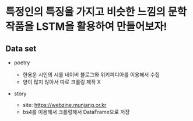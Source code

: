 # 특정인의 특징을 가지고 비슷한 느낌의 문학작품을 LSTM을 활용하여 만들어보자!

## Data set 
- poetry
  - 한용운 시인의 시를 네이버 블로그와 위키피디아를 이용해서 수집 
  - 양이 많지 않아서 따로 크롤링 제작 X

- story
  - site: https://webzine.munjang.or.kr
  - bs4를 이용해서 크롤링해서 DataFrame으로 저장



